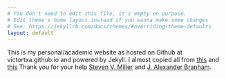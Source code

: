 ```yaml
---
# You don't need to edit this file, it's empty on purpose.
# Edit theme's home layout instead if you wanna make some changes
# See: https://jekyllrb.com/docs/themes/#overriding-theme-defaults
layout: default
---
```


This is my personal/academic website as hosted on Github at victortxa.github.io and powered by Jekyll. I almost copied all from [this](http://svmiller.com/blog/2015/08/create-your-website-in-jekyll/) and [this](https://jabranham.com/blog/2016/01/making-academic-website/) Thank you for your help [Steven V. Miller](http://svmiller.com/) and [J. Alexander Branham](https://jabranham.com/).

